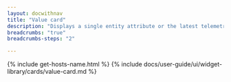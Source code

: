 ```yaml
---
layout: docwithnav
title: "Value card"
description: "Displays a single entity attribute or the latest telemetry in a scalable rectangle card."
breadcrumbs: "true"
breadcrumbs-steps: "2"

---
```

{% include get-hosts-name.html %}
{% include docs/user-guide/ui/widget-library/cards/value-card.md %}
